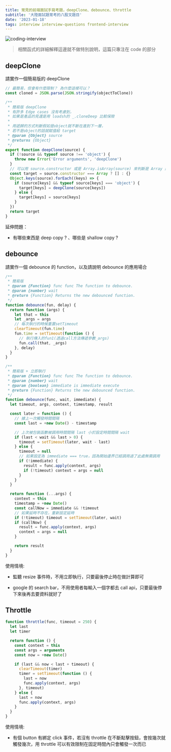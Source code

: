 ```yaml
---
title: 常見的前端面試手寫考題，deepClone、debounce、throttle
subtitle: '大陸面試題常考的八股文題目'
date: '2023-01-18'
tags: interview interview-questions frontend-interview
---
```


![coding-interview](/images/post/common-frontend-interview-questions/interview.jpg)

> 相關函式的詳細解釋這邊就不做特別說明，這篇只專注在 code 的部分

## deepClone

請實作一個簡易版的 deepClone

```js
// 最簡易，但會有什麼限制？ 為什麼這樣可以？
const cloned = JSON.parse(JSON.stringify(objectToClone))
```

```js
/**
 * 簡易版 deepClone
 * 有許多 Edge cases 沒有考慮到，
 * 如果是產品的見還是用 loadsh的 _.cloneDeep 比較保險
 *
 * 用遞歸的方式判斷假如是object就不斷在進到下一層，
 * 若不是object的話就賦值給 target
 * @param {Object} source
 * @returns {Object}
 */
export function deepClone(source) {
  if (!source && typeof source !== 'object') {
    throw new Error('Error arguments', 'deepClone')
  }
  // 可以用 source.constructor 或是 Array.isArray(source) 來判斷是 Array 還是 Object
  const target = source.constructor === Array ? [] : {}
  Object.keys(source).forEach((keys) => {
    if (source[keys] && typeof source[keys] === 'object') {
      target[keys] = deepClone(source[keys])
    } else {
      target[keys] = source[keys]
    }
  })
  return target
}
```

延伸問題：

- 有哪些東西是 deep copy ? 、哪些是 shallow copy ?

## debounce

請實作一個 debounce 的 function，以及請說明 debounce 的應用場合

```js
/**
 * 簡易版
 * @param {Function} func func The function to debounce.
 * @param {number} wait
 * @return {Function} Returns the new debounced function.
 */
function debounce(fun, delay) {
  return function (args) {
    let that = this
    let _args = args
    // 每次執行的時候重置setTimeout
    clearTimeout(fun.time)
    fun.time = setTimeout(function () {
      // 執行傳入的fun1(透過call方法傳遞參數_args)
      fun.call(that, _args)
    }, delay)
  }
}
```

```js
/**
 * 簡易版 + 立即執行
 * @param {Function} func func The function to debounce.
 * @param {number} wait
 * @param {boolean} immediate is immediate execute
 * @return {Function} Returns the new debounced function.
 */
function debounce(func, wait, immediate) {
  let timeout, args, context, timestamp, result

  const later = function () {
    // 據上一次觸發時間間隔
    const last = +new Date() - timestamp

    // 上次被包裝函數被調用時間間隔 last 小於設定時間間隔 wait
    if (last < wait && last > 0) {
      timeout = setTimeout(later, wait - last)
    } else {
      timeout = null
      // 如果設定為 immediate === true，因為開始邊界已經調用過了此處無需調用
      if (!immediate) {
        result = func.apply(context, args)
        if (!timeout) context = args = null
      }
    }
  }

  return function (...args) {
    context = this
    timestamp = +new Date()
    const callNow = immediate && !timeout
    // 如果延時不存在，重新設定延時
    if (!timeout) timeout = setTimeout(later, wait)
    if (callNow) {
      result = func.apply(context, args)
      context = args = null
    }

    return result
  }
}
```

使用情境:

- 監聽 resize 事件時，不用立即執行，只要最後停止時在做計算即可

- google 的 search bar，不用使用者每輸入一個字都去 call api，只要最後停下來後再去要資料就好了

## Throttle

```js
function throttle(func, timeout = 250) {
  let last
  let timer

  return function () {
    const context = this
    const args = arguments
    const now = +new Date()

    if (last && now < last + timeout) {
      clearTimeout(timer)
      timer = setTimeout(function () {
        last = now
        func.apply(context, args)
      }, timeout)
    } else {
      last = now
      func.apply(context, args)
    }
  }
}
```

使用情境:

- 有個 button 有綁定 click 事件，若沒有 throttle 在不斷點擊按鈕，會按幾次就觸發幾次，用 throttle 可以有效限制在固定時間內只會觸發一次而已
